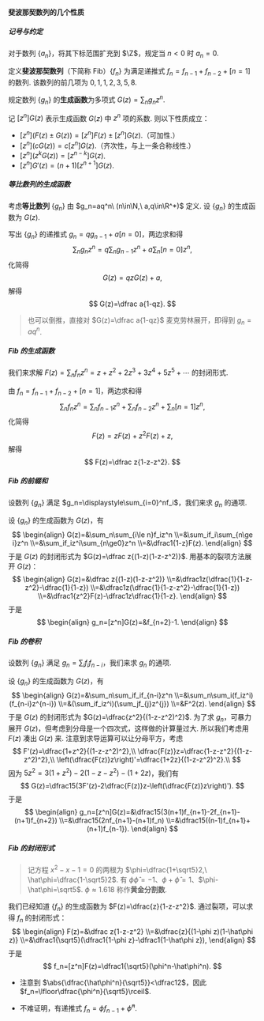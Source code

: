 #### 斐波那契数列的几个性质

##### 记号与约定

对于数列 $\{a_n\}$，将其下标范围扩充到 $\Z$，规定当 $n<0$ 时 $a_n=0$. 

定义**斐波那契数列**（下简称 Fib）$\{f_n\}$ 为满足递推式 $f_n=f_{n-1}+f_{n-2}+[n=1]$ 的数列. 该数列的前几项为 $0,1,1,2,3,5,8$. 

规定数列 $\{g_n\}$ 的**生成函数**为多项式 $G(z)=\displaystyle\sum_ng_nz^n$. 

记 $[z^n]G(z)$ 表示生成函数 $G(z)$ 中 $z^n$ 项的系数. 则以下性质成立：

- $[z^n](F(z)\pm G(z))=[z^n]F(z)\pm[z^n]G(z)$.（可加性.）
- $[z^n](cG(z))=c[z^n]G(z)$.（齐次性，与上一条合称线性.）
- $[z^n](z^kG(z))=[z^{n-k}]G(z)$. 
- $[z^n]G'(z)=(n+1)[z^{n+1}]G(z)$. 

##### 等比数列的生成函数

考虑**等比数列** $\{g_n\}$ 由 $g_n=aq^n\ (n\in\N,\ a,q\in\R^*)$ 定义. 设 $\{g_n\}$ 的生成函数为 $G(z)$. 

写出 $\{g_n\}$ 的递推式 $g_n=qg_{n-1}+a[n=0]$，两边求和得
$$
\sum_n g_nz^n=q\sum_n g_{n-1}z^n+a\sum_n[n=0]z^n,
$$
化简得
$$
G(z)=qzG(z)+a,
$$
解得
$$
G(z)=\dfrac a{1-qz}.
$$

> 也可以倒推，直接对 $G(z)=\dfrac a{1-qz}$ 麦克劳林展开，即得到 $g_n=aq^n$. 

##### Fib 的生成函数

我们来求解 $F(z)=\displaystyle\sum_nf_nz^n=z+z^2+2z^3+3z^4+5z^5+\cdots$ 的封闭形式. 

由 $f_n=f_{n-1}+f_{n-2}+[n=1]$，两边求和得
$$
\sum_n f_nz^n=\sum_nf_{n-1}z^n+\sum_nf_{n-2}z^n+\sum_n[n=1]z^n,
$$
化简得
$$
F(z)=zF(z)+z^2F(z)+z,
$$
解得
$$
F(z)=\dfrac z{1-z-z^2}.
$$

##### Fib 的前缀和

设数列 $\{g_n\}$ 满足 $g_n=\displaystyle\sum_{i=0}^nf_i$，我们来求 $g_n$ 的通项. 

设 $\{g_n\}$ 的生成函数为 $G(z)$，有
$$
\begin{align}
G(z)=&\sum_n\sum_{i\le n}f_iz^n
\\=&\sum_if_i\sum_{n\ge i}z^n
\\=&\sum_if_iz^i\sum_{n\ge0}z^n
\\=&\dfrac1{1-z}F(z).
\end{align}
$$
于是 $G(z)$ 的封闭形式为 $G(z)=\dfrac z{(1-z)(1-z-z^2)}$. 用基本的裂项方法展开 $G(z)$：
$$
\begin{align}
G(z)=&\dfrac z{(1-z)(1-z-z^2)}
\\=&\dfrac1z(\dfrac{1}{1-z-z^2}-\dfrac{1}{1-z})
\\=&\dfrac1z(\dfrac{1}{1-z-z^2}-\dfrac{1}{1-z})
\\=&\dfrac1{z^2}F(z)-\dfrac1z\dfrac{1}{1-z}.
\end{align}
$$
于是
$$
\begin{align}
g_n=[z^n]G(z)=&f_{n+2}-1.
\end{align}
$$

##### Fib 的卷积

设数列 $\{g_n\}$ 满足 $g_n=\displaystyle\sum_if_if_{n-i}$，我们来求 $g_n$ 的通项. 

设 $\{g_n\}$ 的生成函数为 $G(z)$，有
$$
\begin{align}
G(z)=&\sum_n\sum_if_if_{n-i}z^n
\\=&\sum_n\sum_i(f_iz^i)(f_{n-i}z^{n-i})
\\=&(\sum_if_iz^i)(\sum_jf_{j}z^{j})
\\=&F^2(z).
\end{align}
$$
于是 $G(z)$ 的封闭形式为 $G(z)=\dfrac{z^2}{(1-z-z^2)^2}$. 为了求 $g_n$，可暴力展开 $G(z)$，但考虑到分母是一个四次式，这样做的计算量过大. 所以我们考虑用 $F(z)$ 凑出 $G(z)$ 来. 注意到求导运算可以让分母平方，考虑
$$
F'(z)=\dfrac{1+z^2}{(1-z-z^2)^2},\\
\dfrac{F(z)}z=\dfrac{1-z-z^2}{(1-z-z^2)^2},\\
\left(\dfrac{F(z)}z\right)'=\dfrac{1+2z}{(1-z-z^2)^2}.\\
$$
因为 $5z^2=3(1+z^2)-2(1-z-z^2)-(1+2z)$，我们有
$$
G(z)=\dfrac15(3F'(z)-2\dfrac{F(z)}z-\left(\dfrac{F(z)}z\right)').
$$
于是
$$
\begin{align}
g_n=[z^n]G(z)=&\dfrac15(3(n+1)f_{n+1}-2f_{n+1}-(n+1)f_{n+2})
\\=&\dfrac15(2nf_{n+1}-(n+1)f_n)
\\=&\dfrac15((n-1)f_{n+1}+(n+1)f_{n-1}).
\end{align}
$$

##### Fib 的封闭形式

> 记方程 $x^2-x-1=0$ 的两根为 $\phi=\dfrac{1+\sqrt5}2,\ \hat\phi=\dfrac{1-\sqrt5}2$. 有 $\phi\hat\phi=-1$、$\phi+\hat\phi=1$、$\phi-\hat\phi=\sqrt5$. $\phi\approx1.618$ 称作**黄金分割数**. 

我们已经知道 $\{f_n\}$ 的生成函数为 $F(z)=\dfrac{z}{1-z-z^2}$. 通过裂项，可以求得 $f_n$ 的封闭形式：
$$
\begin{align}
F(z)=&\dfrac z{1-z-z^2}
\\=&\dfrac{z}{(1-\phi z)(1-\hat\phi z)}
\\=&\dfrac1{\sqrt5}(\dfrac1{1-\phi z}-\dfrac1{1-\hat\phi z}),
\end{align}
$$
于是
$$
f_n=[z^n]F(z)=\dfrac1{\sqrt5}(\phi^n-\hat\phi^n).
$$

- 注意到 $\abs{\dfrac{\hat\phi^n}{\sqrt5}}<\dfrac12$，因此 $f_n=\lfloor\dfrac{\phi^n}{\sqrt5}\rceil$. 

- 不难证明，有递推式 $f_n=\phi f_{n-1}+\hat\phi^n$. 
